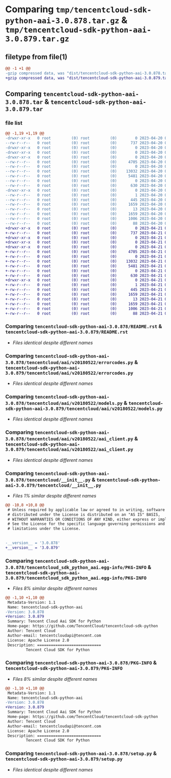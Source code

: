 # Comparing `tmp/tencentcloud-sdk-python-aai-3.0.878.tar.gz` & `tmp/tencentcloud-sdk-python-aai-3.0.879.tar.gz`

## filetype from file(1)

```diff
@@ -1 +1 @@
-gzip compressed data, was "dist/tencentcloud-sdk-python-aai-3.0.878.tar", last modified: Thu Apr 20 00:16:43 2023, max compression
+gzip compressed data, was "dist/tencentcloud-sdk-python-aai-3.0.879.tar", last modified: Fri Apr 21 00:22:21 2023, max compression
```

## Comparing `tencentcloud-sdk-python-aai-3.0.878.tar` & `tencentcloud-sdk-python-aai-3.0.879.tar`

### file list

```diff
@@ -1,19 +1,19 @@
-drwxr-xr-x   0 root         (0) root         (0)        0 2023-04-20 00:16:43.000000 tencentcloud-sdk-python-aai-3.0.878/
--rw-r--r--   0 root         (0) root         (0)      737 2023-04-20 00:16:43.000000 tencentcloud-sdk-python-aai-3.0.878/README.rst
-drwxr-xr-x   0 root         (0) root         (0)        0 2023-04-20 00:16:43.000000 tencentcloud-sdk-python-aai-3.0.878/tencentcloud/
-drwxr-xr-x   0 root         (0) root         (0)        0 2023-04-20 00:16:43.000000 tencentcloud-sdk-python-aai-3.0.878/tencentcloud/aai/
-drwxr-xr-x   0 root         (0) root         (0)        0 2023-04-20 00:16:43.000000 tencentcloud-sdk-python-aai-3.0.878/tencentcloud/aai/v20180522/
--rw-r--r--   0 root         (0) root         (0)     4705 2023-04-20 00:16:43.000000 tencentcloud-sdk-python-aai-3.0.878/tencentcloud/aai/v20180522/errorcodes.py
--rw-r--r--   0 root         (0) root         (0)        0 2023-04-20 00:16:43.000000 tencentcloud-sdk-python-aai-3.0.878/tencentcloud/aai/v20180522/__init__.py
--rw-r--r--   0 root         (0) root         (0)    13032 2023-04-20 00:16:43.000000 tencentcloud-sdk-python-aai-3.0.878/tencentcloud/aai/v20180522/models.py
--rw-r--r--   0 root         (0) root         (0)     5481 2023-04-20 00:16:43.000000 tencentcloud-sdk-python-aai-3.0.878/tencentcloud/aai/v20180522/aai_client.py
--rw-r--r--   0 root         (0) root         (0)        0 2023-04-20 00:16:43.000000 tencentcloud-sdk-python-aai-3.0.878/tencentcloud/aai/__init__.py
--rw-r--r--   0 root         (0) root         (0)      630 2023-04-20 00:16:43.000000 tencentcloud-sdk-python-aai-3.0.878/tencentcloud/__init__.py
-drwxr-xr-x   0 root         (0) root         (0)        0 2023-04-20 00:16:43.000000 tencentcloud-sdk-python-aai-3.0.878/tencentcloud_sdk_python_aai.egg-info/
--rw-r--r--   0 root         (0) root         (0)        1 2023-04-20 00:16:43.000000 tencentcloud-sdk-python-aai-3.0.878/tencentcloud_sdk_python_aai.egg-info/dependency_links.txt
--rw-r--r--   0 root         (0) root         (0)      445 2023-04-20 00:16:43.000000 tencentcloud-sdk-python-aai-3.0.878/tencentcloud_sdk_python_aai.egg-info/SOURCES.txt
--rw-r--r--   0 root         (0) root         (0)     1659 2023-04-20 00:16:43.000000 tencentcloud-sdk-python-aai-3.0.878/tencentcloud_sdk_python_aai.egg-info/PKG-INFO
--rw-r--r--   0 root         (0) root         (0)       13 2023-04-20 00:16:43.000000 tencentcloud-sdk-python-aai-3.0.878/tencentcloud_sdk_python_aai.egg-info/top_level.txt
--rw-r--r--   0 root         (0) root         (0)     1659 2023-04-20 00:16:43.000000 tencentcloud-sdk-python-aai-3.0.878/PKG-INFO
--rw-r--r--   0 root         (0) root         (0)     1006 2023-04-20 00:16:43.000000 tencentcloud-sdk-python-aai-3.0.878/setup.py
--rw-r--r--   0 root         (0) root         (0)       88 2023-04-20 00:16:43.000000 tencentcloud-sdk-python-aai-3.0.878/setup.cfg
+drwxr-xr-x   0 root         (0) root         (0)        0 2023-04-21 00:22:21.000000 tencentcloud-sdk-python-aai-3.0.879/
+-rw-r--r--   0 root         (0) root         (0)      737 2023-04-21 00:22:21.000000 tencentcloud-sdk-python-aai-3.0.879/README.rst
+drwxr-xr-x   0 root         (0) root         (0)        0 2023-04-21 00:22:21.000000 tencentcloud-sdk-python-aai-3.0.879/tencentcloud/
+drwxr-xr-x   0 root         (0) root         (0)        0 2023-04-21 00:22:21.000000 tencentcloud-sdk-python-aai-3.0.879/tencentcloud/aai/
+drwxr-xr-x   0 root         (0) root         (0)        0 2023-04-21 00:22:21.000000 tencentcloud-sdk-python-aai-3.0.879/tencentcloud/aai/v20180522/
+-rw-r--r--   0 root         (0) root         (0)     4705 2023-04-21 00:22:21.000000 tencentcloud-sdk-python-aai-3.0.879/tencentcloud/aai/v20180522/errorcodes.py
+-rw-r--r--   0 root         (0) root         (0)        0 2023-04-21 00:22:21.000000 tencentcloud-sdk-python-aai-3.0.879/tencentcloud/aai/v20180522/__init__.py
+-rw-r--r--   0 root         (0) root         (0)    13032 2023-04-21 00:22:21.000000 tencentcloud-sdk-python-aai-3.0.879/tencentcloud/aai/v20180522/models.py
+-rw-r--r--   0 root         (0) root         (0)     5481 2023-04-21 00:22:21.000000 tencentcloud-sdk-python-aai-3.0.879/tencentcloud/aai/v20180522/aai_client.py
+-rw-r--r--   0 root         (0) root         (0)        0 2023-04-21 00:22:21.000000 tencentcloud-sdk-python-aai-3.0.879/tencentcloud/aai/__init__.py
+-rw-r--r--   0 root         (0) root         (0)      630 2023-04-21 00:22:21.000000 tencentcloud-sdk-python-aai-3.0.879/tencentcloud/__init__.py
+drwxr-xr-x   0 root         (0) root         (0)        0 2023-04-21 00:22:21.000000 tencentcloud-sdk-python-aai-3.0.879/tencentcloud_sdk_python_aai.egg-info/
+-rw-r--r--   0 root         (0) root         (0)        1 2023-04-21 00:22:21.000000 tencentcloud-sdk-python-aai-3.0.879/tencentcloud_sdk_python_aai.egg-info/dependency_links.txt
+-rw-r--r--   0 root         (0) root         (0)      445 2023-04-21 00:22:21.000000 tencentcloud-sdk-python-aai-3.0.879/tencentcloud_sdk_python_aai.egg-info/SOURCES.txt
+-rw-r--r--   0 root         (0) root         (0)     1659 2023-04-21 00:22:21.000000 tencentcloud-sdk-python-aai-3.0.879/tencentcloud_sdk_python_aai.egg-info/PKG-INFO
+-rw-r--r--   0 root         (0) root         (0)       13 2023-04-21 00:22:21.000000 tencentcloud-sdk-python-aai-3.0.879/tencentcloud_sdk_python_aai.egg-info/top_level.txt
+-rw-r--r--   0 root         (0) root         (0)     1659 2023-04-21 00:22:21.000000 tencentcloud-sdk-python-aai-3.0.879/PKG-INFO
+-rw-r--r--   0 root         (0) root         (0)     1006 2023-04-21 00:22:21.000000 tencentcloud-sdk-python-aai-3.0.879/setup.py
+-rw-r--r--   0 root         (0) root         (0)       88 2023-04-21 00:22:21.000000 tencentcloud-sdk-python-aai-3.0.879/setup.cfg
```

### Comparing `tencentcloud-sdk-python-aai-3.0.878/README.rst` & `tencentcloud-sdk-python-aai-3.0.879/README.rst`

 * *Files identical despite different names*

### Comparing `tencentcloud-sdk-python-aai-3.0.878/tencentcloud/aai/v20180522/errorcodes.py` & `tencentcloud-sdk-python-aai-3.0.879/tencentcloud/aai/v20180522/errorcodes.py`

 * *Files identical despite different names*

### Comparing `tencentcloud-sdk-python-aai-3.0.878/tencentcloud/aai/v20180522/models.py` & `tencentcloud-sdk-python-aai-3.0.879/tencentcloud/aai/v20180522/models.py`

 * *Files identical despite different names*

### Comparing `tencentcloud-sdk-python-aai-3.0.878/tencentcloud/aai/v20180522/aai_client.py` & `tencentcloud-sdk-python-aai-3.0.879/tencentcloud/aai/v20180522/aai_client.py`

 * *Files identical despite different names*

### Comparing `tencentcloud-sdk-python-aai-3.0.878/tencentcloud/__init__.py` & `tencentcloud-sdk-python-aai-3.0.879/tencentcloud/__init__.py`

 * *Files 1% similar despite different names*

```diff
@@ -10,8 +10,8 @@
 # Unless required by applicable law or agreed to in writing, software
 # distributed under the License is distributed on an "AS IS" BASIS,
 # WITHOUT WARRANTIES OR CONDITIONS OF ANY KIND, either express or implied.
 # See the License for the specific language governing permissions and
 # limitations under the License.
 
 
-__version__ = '3.0.878'
+__version__ = '3.0.879'
```

### Comparing `tencentcloud-sdk-python-aai-3.0.878/tencentcloud_sdk_python_aai.egg-info/PKG-INFO` & `tencentcloud-sdk-python-aai-3.0.879/tencentcloud_sdk_python_aai.egg-info/PKG-INFO`

 * *Files 8% similar despite different names*

```diff
@@ -1,10 +1,10 @@
 Metadata-Version: 1.1
 Name: tencentcloud-sdk-python-aai
-Version: 3.0.878
+Version: 3.0.879
 Summary: Tencent Cloud Aai SDK for Python
 Home-page: https://github.com/TencentCloud/tencentcloud-sdk-python
 Author: Tencent Cloud
 Author-email: tencentcloudapi@tencent.com
 License: Apache License 2.0
 Description: ============================
         Tencent Cloud SDK for Python
```

### Comparing `tencentcloud-sdk-python-aai-3.0.878/PKG-INFO` & `tencentcloud-sdk-python-aai-3.0.879/PKG-INFO`

 * *Files 8% similar despite different names*

```diff
@@ -1,10 +1,10 @@
 Metadata-Version: 1.1
 Name: tencentcloud-sdk-python-aai
-Version: 3.0.878
+Version: 3.0.879
 Summary: Tencent Cloud Aai SDK for Python
 Home-page: https://github.com/TencentCloud/tencentcloud-sdk-python
 Author: Tencent Cloud
 Author-email: tencentcloudapi@tencent.com
 License: Apache License 2.0
 Description: ============================
         Tencent Cloud SDK for Python
```

### Comparing `tencentcloud-sdk-python-aai-3.0.878/setup.py` & `tencentcloud-sdk-python-aai-3.0.879/setup.py`

 * *Files identical despite different names*

